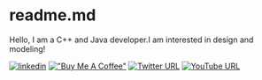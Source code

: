 # readme.md
Hello, I am a C++ and Java developer.I am interested in design and modeling!

[![linkedin](https://img.shields.io/badge/Linkedin-000000?style=for-the-badge&logo=Linkedin&logoColor=aqua)](https://www.linkedin.com/in/emre-a-48713a258/)
[!["Buy Me A Coffee"](https://img.shields.io/badge/buymeacoffee-000000?style=for-the-badge&logo=buymeacoffee&logoColor=yellow)](https://www.buymeacoffee.com/akyolemre8x)
[![Twitter URL](https://img.shields.io/badge/Twitter-000000?style=for-the-badge&logo=Twitter&logoColor=blue)](https://twitter.com/EmreA88USPM)
[![YouTube URL](https://img.shields.io/badge/Youtube-000000?style=for-the-badge&logo=Youtube&logoColor=red)](https://youtube.com)

